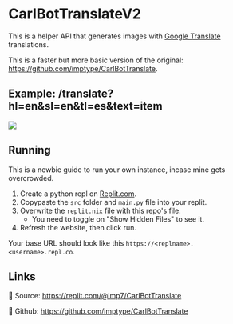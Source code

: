 # CarlBotTranslateV2
This is a helper API that generates images with [Google Translate](https://translate.google.com) translations.

This is a faster but more basic version of the original: https://github.com/imptype/CarlBotTranslate.

## Example: /translate?hl=en&sl=en&tl=es&text=item
![](https://i.imgur.com/eCFcj10.png)

## Running

This is a newbie guide to run your own instance, incase mine gets overcrowded.

1. Create a python repl on [Replit.com](https://replit.com).
2. Copypaste the `src` folder and `main.py` file into your replit.
3. Overwrite the `replit.nix` file with this repo's file.
    - You need to toggle on "Show Hidden Files" to see it.
4. Refresh the website, then click run.

Your base URL should look like this `https://<replname>.<username>.repl.co`.

## Links
🔗 Source: https://replit.com/@imp7/CarlBotTranslate

🔗 Github: https://github.com/imptype/CarlBotTranslate
